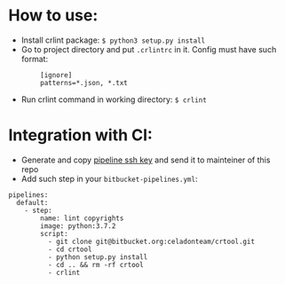 # How to use:
* Install crlint package:
```$ python3 setup.py install```
*  Go to project directory and put `.crlintrc` in it. Config must have such format:
```
        [ignore]
        patterns=*.json, *.txt
```
* Run crlint command in working directory:
```$ crlint```

# Integration with CI:
* Generate and copy [pipeline ssh key](https://confluence.atlassian.com/bitbucket/use-ssh-keys-in-bitbucket-pipelines-847452940.html) and send it to mainteiner of this repo
* Add such step in your `bitbucket-pipelines.yml`:
```
pipelines:
  default:
    - step:
        name: lint copyrights
        image: python:3.7.2
        script:
          - git clone git@bitbucket.org:celadonteam/crtool.git
          - cd crtool
          - python setup.py install
          - cd .. && rm -rf crtool
          - crlint
```
